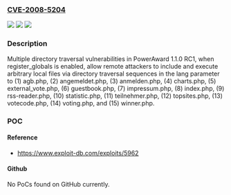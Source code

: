 ### [CVE-2008-5204](https://cve.mitre.org/cgi-bin/cvename.cgi?name=CVE-2008-5204)
![](https://img.shields.io/static/v1?label=Product&message=n%2Fa&color=blue)
![](https://img.shields.io/static/v1?label=Version&message=n%2Fa&color=blue)
![](https://img.shields.io/static/v1?label=Vulnerability&message=n%2Fa&color=brighgreen)

### Description

Multiple directory traversal vulnerabilities in PowerAward 1.1.0 RC1, when register_globals is enabled, allow remote attackers to include and execute arbitrary local files via directory traversal sequences in the lang parameter to (1) agb.php, (2) angemeldet.php, (3) anmelden.php, (4) charts.php, (5) external_vote.php, (6) guestbook.php, (7) impressum.php, (8) index.php, (9) rss-reader.php, (10) statistic.php, (11) teilnehmer.php, (12) topsites.php, (13) votecode.php, (14) voting.php, and (15) winner.php.

### POC

#### Reference
- https://www.exploit-db.com/exploits/5962

#### Github
No PoCs found on GitHub currently.

